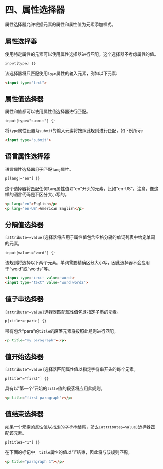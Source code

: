 # 四、属性选择器

属性选择器允许根据元素的属性和属性值为元素添加样式。

## 属性选择器

使用特定属性的元素可以使用属性选择器进行匹配。这个选择器不考虑属性的值。

```html
input[type] {}

```

该选择器将只匹配使用`type`属性的输入元素，例如以下元素:

```html
<input type="text">

```

## 属性值选择器

属性和值都可以使用属性值选择器进行匹配。

```html
input[type="submit"] {}

```

将`type`属性设置为`submit`的输入元素将按照此规则进行匹配，如下例所示:

```html
<input type="submit">

```

## 语言属性选择器

语言属性选择器用于匹配`lang`属性。

```html
p[lang|="en"] {}

```

这个选择器将匹配任何`lang`属性值以“en”开头的元素，比如“en-US”。注意，像这样的语言代码是不区分大小写的。

```html
<p lang="en">English</p>
<p lang="en-US">American English</p>

```

## 分隔值选择器

`[attribute~=value]`选择器将应用于属性值包含空格分隔的单词列表中给定单词的元素。

```html
input[value~="word"] {}

```

该规则将选择以下两个元素。单词需要精确区分大小写，因此选择器不会应用于“word”或“words”等。

```html
<input type="text" value="word">
<input type="text" value="word word2">

```

## 值子串选择器

`[attribute*=value]`选择器匹配属性值包含指定子串的元素。

```html
p[title*="para"] {}

```

带有包含“para”的`title`的段落元素将按照此规则进行匹配。

```html
<p title="my paragraph"></p>

```

## 值开始选择器

`[attribute^=value]`选择器匹配属性值以指定字符串开头的每个元素。

```html
p[title^="first"] {}

```

具有以“第一个”开始的`title`值的段落将应用此规则。

```html
<p title="first paragraph"></p>

```

## 值结束选择器

如果一个元素的属性值以指定的字符串结尾，那么`[attribute$=value]`选择器匹配该元素。

```html
p[title$="1"] {}

```

在下面的标记中，`title`属性的值以“1”结束，因此将与该规则匹配。

```html
<p title="paragraph 1"></p>

```